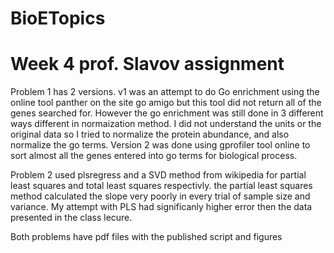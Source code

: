 # BioETopics
# Week 4 prof. Slavov assignment
Problem 1 has 2 versions. v1 was an attempt to do Go enrichment using the online tool panther on the site go amigo but this tool did not return all of the genes searched for. However the go enrichment was still done in 3 different ways different in normaization method. I did not understand the units or the original data so I tried to normalize the protein abundance, and also normalize the go terms. Version 2 was done using gprofiler tool online to sort almost all the genes entered into go terms for biological process. 

Problem 2 used plsregress and a SVD method from wikipedia for partial least squares and total least squares respectivly. the partial least squares method calculated the slope very poorly in every trial of sample size and variance. My attempt with PLS had significanly higher error then the data presented in the class lecure.

Both problems have pdf files with the published script and figures
